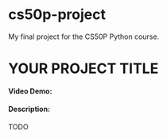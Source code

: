 # cs50p-project
My final project for the CS50P Python course.
# YOUR PROJECT TITLE
#### Video Demo:  <URL HERE>
#### Description:
TODO